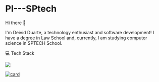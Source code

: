 # PI---SPtech

Hi there 👋

I'm Deivid Duarte, a technology enthusiast and software development! I have a degree in Law School and, currently, I am studying computer science in SPTECH School.

💻 Tech Stack


<img src="https://img.shields.io/badge/JavaScript-F7DF1E?style=for-the-badge&logo=javascript&logoColor=black" />


[![card](https://github-readme-stats.vercel.app/api?username=rootdeivid&theme=default)](https://github.com/anuraghazra/github-readme-stats)
